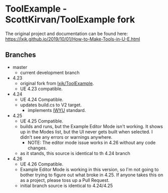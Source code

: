 # ToolExample - ScottKirvan/ToolExample fork

The original project and documentation can be found here:\
https://lxjk.github.io/2019/10/01/How-to-Make-Tools-in-U-E.html

## Branches
- master
    - current development branch
- 4.23
    - original fork from [lxjk/ToolExample](https://github.com/lxjk/ToolExample).
    - UE 4.23 compatible.
- 4.24
    - UE 4.24 Compatible.
    - updates build.cs to V2 target.
        - implements [IWYU](https://docs.unrealengine.com/en-US/ProductionPipelines/BuildTools/UnrealBuildTool/IWYU/index.html) standard.
- 4.25
    - UE 4.25 Compatible.
    - builds and runs, but the Example Editor Mode isn't working.  It shows up in the Modes list, but the UI never gets built when selected.  I didn't see any errors or warnings anywhere.
        - NOTE:  The editor mode issue works in 4.26 without any code changes.
    - as it stands, this source is identical to th 4.24 branch
- 4.26
  - UE 4.26 Compatible.
  - Example Editor Mode is working in this version, so I'm not going to bother trying to figure out what broke in 4.25.  If anyone takes this on as a project, please toss up a Pull Request.
  - initial branch source is identical to 4.24/4.25
